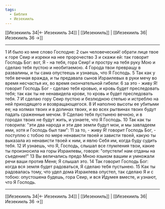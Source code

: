 ```yaml
---
tags:
  - Библия
  - Иезекииль
---
```

[[Иезекииль 34|← Иезекииль 34]] | [[Иезекииль]] | [[Иезекииль 36|Иезекииль 36 →]]

---
1 И было ко мне слово Господне:
2 сын человеческий! обрати лице твое к горе Сеир и изреки на нее пророчество
3 и скажи ей: так говорит Господь Бог: вот, Я - на тебя, гора Сеир! и простру на тебя руку Мою и сделаю тебя пустою и необитаемою.
4 Города твои превращу в развалины, и ты сама опустеешь и узнаешь, что Я Господь.
5 Так как у тебя вечная вражда, и ты предавала сынов Израилевых в руки мечу во время несчастья их, во время окончательной гибели:
6 за это - живу Я! говорит Господь Бог - сделаю тебя кровью, и кровь будет преследовать тебя; так как ты не ненавидела крови, то кровь и будет преследовать тебя.
7 И сделаю гору Сеир пустою и безлюдною степью и истреблю на ней приходящего и возвращающегося.
8 И наполню высоты ее убитыми ее; на холмах твоих и в долинах твоих, и во всех рытвинах твоих будут падать сраженные мечом.
9 Сделаю тебя пустынею вечною, и в городах твоих не будут жить, и узнаете, что Я Господь.
10 Так как ты говорила: "эти два народа и эти две земли будут мои, и мы завладеем ими, хотя и Господь был там":
11 за то, - живу Я! говорит Господь Бог, - поступлю с тобою по мере ненависти твоей и зависти твоей, какую ты выказала из ненависти твоей к ним, и явлю Себя им, когда буду судить тебя.
12 И узнаешь, что Я, Господь, слышал все глумления твои, какие ты произносила на горы Израилевы, говоря: "опустели! нам отданы на съедение!"
13 Вы величались предо Мною языком вашим и умножали речи ваши против Меня; Я слышал это.
14 Так говорит Господь Бог: когда вся земля будет радоваться, Я сделаю тебя пустынею.
15 Как ты радовалась тому, что удел дома Израилева опустел, так сделаю Я и с тобою: опустошена будешь, гора Сеир, и вся Идумея вместе, и узнают, что Я Господь.

---
[[Иезекииль 34|← Иезекииль 34]] | [[Иезекииль]] | [[Иезекииль 36|Иезекииль 36 →]]